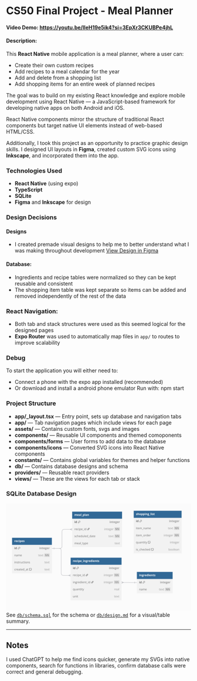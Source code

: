 # CS50 Final Project - Meal Planner

#### Video Demo: https://youtu.be/lIeH19e5ik4?si=3EpXr3CKUBPe4jhL

#### Description:

This **React Native** mobile application is a meal planner, where a user can:

- Create their own custom recipes
- Add recipes to a meal calendar for the year
- Add and delete from a shopping list
- Add shopping items for an entire week of planned recipes

The goal was to build on my existing React knowledge and explore mobile development using React Native — a JavaScript-based framework for developing native apps on both Android and iOS.

React Native components mirror the structure of traditional React components but target native UI elements instead of web-based HTML/CSS.

Additionally, I took this project as an opportunity to practice graphic design skills. I designed UI layouts in **Figma**, created custom SVG icons using **Inkscape**, and incorporated them into the app.

### Technologies Used

- **React Native** (using expo)
- **TypeScript**
- **SQLite**
- **Figma** and **Inkscape** for design

### Design Decisions

#### Designs

- I created premade visual designs to help me to better understand what I was making throughout development
[View Design in Figma](https://www.figma.com/design/uY7rGwIt6CKME2WxiUSW1l/meal-planner?node-id=0-1&t=oF2no26HrTY0qVdF-1)

#### Database:

- Ingredients and recipe tables were normalized so they can be kept reusable and consistent
- The shopping item table was kept separate so items can be added and removed independently of the rest of the data

### React Navigation:

- Both tab and stack structures were used as this seemed logical for the designed pages
- **Expo Router** was used to automatically map files in `app/` to routes to improve scalability

### Debug

To start the application you will either need to:

- Connect a phone with the expo app installed (recommended)
- Or download and install a android phone emulator
  Run with: npm start

### Project Structure

- **app/\_layout.tsx** — Entry point, sets up database and navigation tabs
- **app/** — Tab navigation pages which include views for each page
- **assets/** — Contains custom fonts, svgs and images
- **components/** — Reusable UI components and themed comoponents
- **components/forms** — User forms to add data to the database
- **components/icons** — Converted SVG icons into React Native components
- **constants/** — Contains global variables for themes and helper functions
- **db/** — Contains database designs and schema
- **providers/** — Reusable react providers
- **views/** — These are the views for each tab or stack

### SQLite Database Design

![DB Design](db/design.png)
See [`db/schema.sql`](db/schema.sql) for the schema or [`db/design.md`](db/design.md) for a visual/table summary.

---

## Notes

I used ChatGPT to help me find icons quicker, generate my SVGs into native components, search for functions in libraries, confirm database calls were correct and general debugging.
